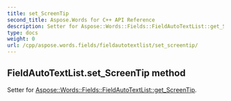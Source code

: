 ```yaml
---
title: set_ScreenTip
second_title: Aspose.Words for C++ API Reference
description: Setter for Aspose::Words::Fields::FieldAutoTextList::get_ScreenTip. 
type: docs
weight: 0
url: /cpp/aspose.words.fields/fieldautotextlist/set_screentip/
---
```

## FieldAutoTextList.set_ScreenTip method


Setter for [Aspose::Words::Fields::FieldAutoTextList::get_ScreenTip](./get_screentip/).


